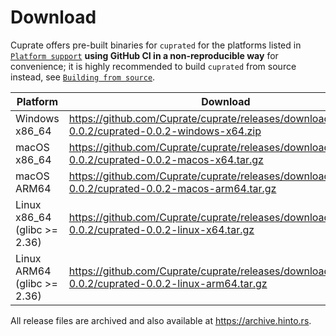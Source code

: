 # Download
Cuprate offers pre-built binaries for `cuprated` for the platforms listed in [`Platform support`](../platform.md) **using GitHub CI in a non-reproducible way** for convenience; it is highly recommended to build `cuprated` from source instead, see [`Building from source`](./source.md).

| Platform                     | Download |
|------------------------------|----------|
| Windows x86_64               | <https://github.com/Cuprate/cuprate/releases/download/cuprated-0.0.2/cuprated-0.0.2-windows-x64.zip>
| macOS x86_64                 | <https://github.com/Cuprate/cuprate/releases/download/cuprated-0.0.2/cuprated-0.0.2-macos-x64.tar.gz>
| macOS ARM64                  | <https://github.com/Cuprate/cuprate/releases/download/cuprated-0.0.2/cuprated-0.0.2-macos-arm64.tar.gz>
| Linux x86_64 (glibc >= 2.36) | <https://github.com/Cuprate/cuprate/releases/download/cuprated-0.0.2/cuprated-0.0.2-linux-x64.tar.gz>
| Linux ARM64 (glibc >= 2.36)  | <https://github.com/Cuprate/cuprate/releases/download/cuprated-0.0.2/cuprated-0.0.2-linux-arm64.tar.gz>

All release files are archived and also available at <https://archive.hinto.rs>.
